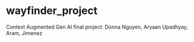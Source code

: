 # wayfinder_project
Context Augmented Gen AI final project: Donna Nguyen, Aryaan Upadhyay, Aram, Jimenez
